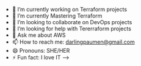 - 🔭 I’m currently working on Terraform projects
- 🌱 I’m currently Mastering Terraform
- 👯 I’m looking to collaborate on DevOps projects
- 🤔 I’m looking for help with Tererraform projects
- 💬 Ask me about AWS
- 📫 How to reach me: darlingpaumen@gmail.com
- 😄 Pronouns: SHE/HER
- ⚡ Fun fact: I love IT
-->

